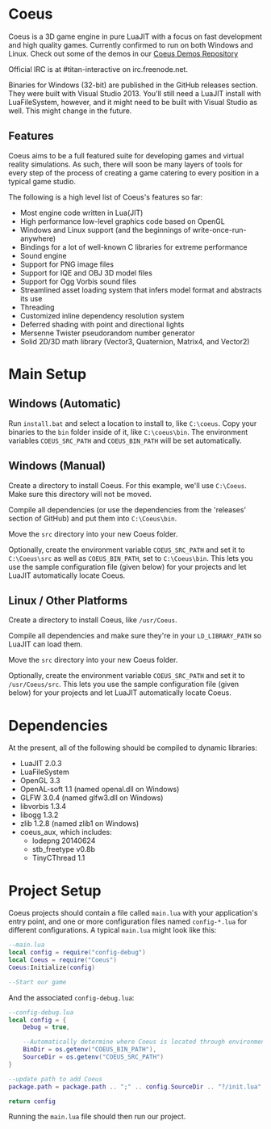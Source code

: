 # Coeus

Coeus is a 3D game engine in pure LuaJIT with a focus on fast development and high quality games. Currently confirmed to run on both Windows and Linux. Check out some of the demos in our [Coeus Demos Repository](https://github.com/titan-studio/coeus-demos)

Official IRC is at #titan-interactive on irc.freenode.net.

Binaries for Windows (32-bit) are published in the GitHub releases section. They were built with Visual Studio 2013. You'll still need a LuaJIT install with LuaFileSystem, however, and it might need to be built with Visual Studio as well. This might change in the future.

## Features
Coeus aims to be a full featured suite for developing games and virtual reality simulations. As such, there will soon be many layers of tools for every step of the process of creating a game catering to every position in a typical game studio.

The following is a high level list of Coeus's features so far:
- Most engine code written in Lua(JIT)
- High performance low-level graphics code based on OpenGL
- Windows and Linux support (and the beginnings of write-once-run-anywhere)
- Bindings for a lot of well-known C libraries for extreme performance
- Sound engine
- Support for PNG image files
- Support for IQE and OBJ 3D model files
- Support for Ogg Vorbis sound files
- Streamlined asset loading system that infers model format and abstracts its use
- Threading
- Customized inline dependency resolution system
- Deferred shading with point and directional lights
- Mersenne Twister pseudorandom number generator
- Solid 2D/3D math library (Vector3, Quaternion, Matrix4, and Vector2)

# Main Setup

## Windows (Automatic)
Run `install.bat` and select a location to install to, like `C:\coeus`. Copy your binaries to the `bin` folder inside of it, like `C:\coeus\bin`. The environment variables `COEUS_SRC_PATH` and `COEUS_BIN_PATH` will be set automatically.

## Windows (Manual)
Create a directory to install Coeus. For this example, we'll use `C:\Coeus`. Make sure this directory will not be moved.

Compile all dependencies (or use the dependencies from the 'releases' section of GitHub) and put them into `C:\Coeus\bin`.

Move the `src` directory into your new Coeus folder.

Optionally, create the environment variable `COEUS_SRC_PATH` and set it to `C:\Coeus\src` as well as `COEUS_BIN_PATH`, set to `C:\Coeus\bin`. This lets you use the sample configuration file (given below) for your projects and let LuaJIT automatically locate Coeus.

## Linux / Other Platforms
Create a directory to install Coeus, like `/usr/Coeus`.

Compile all dependencies and make sure they're in your `LD_LIBRARY_PATH` so LuaJIT can load them.

Move the `src` directory into your new Coeus folder.

Optionally, create the environment variable `COEUS_SRC_PATH` and set it to `/usr/Coeus/src`. This lets you use the sample configuration file (given below) for your projects and let LuaJIT automatically locate Coeus.

# Dependencies
At the present, all of the following should be compiled to dynamic libraries:
- LuaJIT 2.0.3
- LuaFileSystem
- OpenGL 3.3
- OpenAL-soft 1.1 (named openal.dll on Windows)
- GLFW 3.0.4 (named glfw3.dll on Windows)
- libvorbis 1.3.4
- libogg 1.3.2
- zlib 1.2.8 (named zlib1 on Windows)
- coeus_aux, which includes:
	- lodepng 20140624
	- stb_freetype v0.8b
	- TinyCThread 1.1

# Project Setup
Coeus projects should contain a file called `main.lua` with your application's entry point, and one or more configuration files named `config-*.lua` for different configurations. A typical `main.lua` might look like this:

```lua
--main.lua
local config = require("config-debug")
local Coeus = require("Coeus")
Coeus:Initialize(config)

--Start our game
```

And the associated `config-debug.lua`:

```lua
--config-debug.lua
local config = {
	Debug = true,

	--Automatically determine where Coeus is located through environment variables
	BinDir = os.getenv("COEUS_BIN_PATH"),
	SourceDir = os.getenv("COEUS_SRC_PATH")
}

--update path to add Coeus
package.path = package.path .. ";" .. config.SourceDir .. "?/init.lua"

return config
```

Running the `main.lua` file should then run our project.
